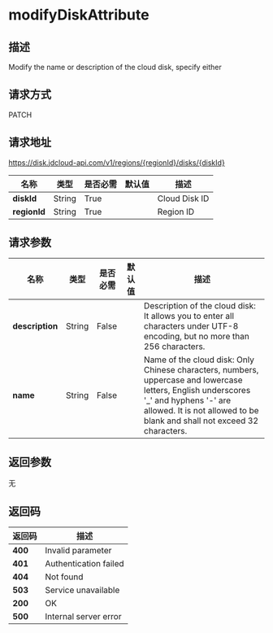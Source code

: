 # modifyDiskAttribute


## 描述
Modify the name or description of the cloud disk, specify either

## 请求方式
PATCH

## 请求地址
https://disk.jdcloud-api.com/v1/regions/{regionId}/disks/{diskId}

|名称|类型|是否必需|默认值|描述|
|---|---|---|---|---|
|**diskId**|String|True| |Cloud Disk ID|
|**regionId**|String|True| |Region ID|

## 请求参数
|名称|类型|是否必需|默认值|描述|
|---|---|---|---|---|
|**description**|String|False| |Description of the cloud disk: It allows you to enter all characters under UTF-8 encoding, but no more than 256 characters.|
|**name**|String|False| |Name of the cloud disk: Only Chinese characters, numbers, uppercase and lowercase letters, English underscores '_' and hyphens '-' are allowed. It is not allowed to be blank and shall not exceed 32 characters.|


## 返回参数
无


## 返回码
|返回码|描述|
|---|---|
|**400**|Invalid parameter|
|**401**|Authentication failed|
|**404**|Not found|
|**503**|Service unavailable|
|**200**|OK|
|**500**|Internal server error|
